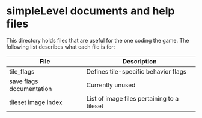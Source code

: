 # simpleLevel documents and help files
This directory holds files that are useful for the one coding the game. The following list describes what each file is for:

File | Description
--- | ---
tile_flags | Defines tile-specific behavior flags
save flags documentation | Currently unused
tileset image index | List of image files pertaining to a tileset
